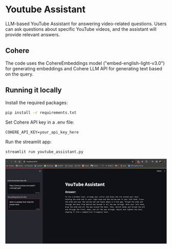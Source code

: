 # Youtube Assistant
LLM-based YouTube Assistant for answering video-related questions. Users can ask questions about specific YouTube videos, and the assistant will provide relevant answers.

## Cohere

The code uses the CohereEmbeddings model ("embed-english-light-v3.0") for generating embeddings and Cohere LLM API for generating text based on the query.

## Running it locally

Install the required packages:

```bash
pip install -r requirements.txt
```
Set Cohere API key in a .env file:

```
COHERE_API_KEY=your_api_key_here
```

Run the streamlit app:

```bash
streamlit run youtube_assistant.py
```

![YouTube Assistant App](/Youtube-Assistant.png)


